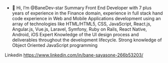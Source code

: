 - 👋 Hi, I’m @BaneDev-star
Summary
Front End Developer with 7 plus years of experience in the Finance domain, experience in full stack hand code
experience in Web and Mobile Applications development using an array of technologies like HTML/HTML5, CSS,
JavaScript, React.js, Angular.js, Vue.js, Laravel, Symfony, Ruby on Rails, React Native, Android, iOS
Expert Knowledge of the UI design process and deliverables throughout the development lifecycle.
Strong knowledge of Object Oriented JavaScript programming

Linkedin
https://www.linkedin.com/in/bane-sayasone-266b53203/
